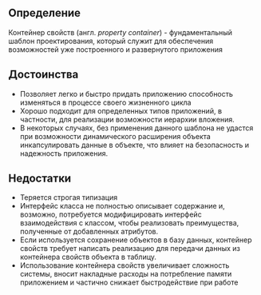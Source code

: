 ## Определение
Контейнер свойств (англ. _property container_) - фундаментальный шаблон проектирования, 
который служит для обеспечения возможностей уже построенного и развернутого приложения

## Достоинства
- Позволяет легко и быстро придать приложению способность изменяться в процессе своего
жизненного цикла
- Хорошо подходит для определенных типов приложений, в частности, для реализации
возможности иерархии вложения.
- В некоторых случаях, без применения данного шаблона не удастся при возможности
динамического расширения объекта инкапсулировать данные в объекте, что влияет на
безопасность и надежность приложения.

## Недостатки
- Теряется строгая типизация
- Интерфейс класса не полностью описывает содержание и, возможно, потребуется
модифицировать интерфейс взаимодействия с классом, чтобы реализовать преимущества,
полученные от добавленных атрибутов.
- Если используется сохранение объектов в базу данных, контейнер свойств требует
написать реализацию для передачи данных из контейнера свойств объекта в таблицу.
- Использование контейнера свойств увеличивает сложность системы, вносит накладные
расходы на потребление памяти приложением и частично снижает быстродействие при работе

